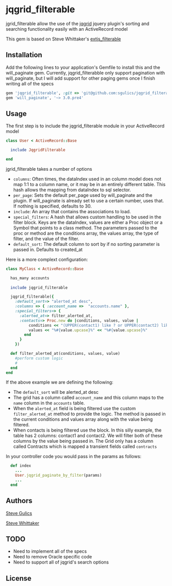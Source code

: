 jqgrid_filterable
=================

jgrid_filterable allow the use of the [jqgrid](http://www.trirand.com/blog/) jquery plugin's
sorting and searching functionality easily with an ActiveRecord model

This gem is based on Steve Whittaker's [extjs_filterable](https://github.com/swhitt/extjs_filterable)


Installation
------------
Add the following lines to your application's Gemfile to install this
and the will_paginate gem. Currently, jqgrid_filterabble only support pagination
with will_paginate, but I will add support for other paging gems once I
finish writing all of the specs

```ruby
gem 'jqgrid_filterable', :git => 'git@github.com:sgulics/jqgrid_filterable.git'
gem 'will_paginate', '~> 3.0.pre4'
```

Usage
-----
The first step is to include the jqgrid_filterable module in your
ActiveRecord model

```ruby
class User < ActiveRecord::Base

  include JqgridFilterable

end
```

jgrid_filterable takes a number of options

* `columns`:  Often times, the dataIndex used in an column model does not map 1:1 to a column name, or it may be in an entirely different table. This hash allows the mapping from dataIndex to sql selector.
* `per_page`:  Sets the default per_page used by will_paginate and the plugin. If will_paginate is already set to use a certain number, uses that. If nothing is specified, defaults to 30.
* `include`:  An array that contains the associations to load.
* `special_filters`:  A hash that allows custom handling to be used in the filter block. Keys are the dataIndex, values are either a Proc object or a Symbol that points to a class method. The parameters passed to the proc or method are the conditions array, the values array, the type of filter, and the value of the filter.
* `default_sort`: The default column to sort by if no sorting parameter is passed in. Defaults to created_at

Here is a more complext configuration:

```ruby
class MyClass < ActiveRecord::Base

  has_many accounts
  
  include jqgrid_filterable

  jqgrid_filterable({
    :default_sort=> "alerted_at desc",
    :columns => { :account_name =>  "accounts.name" },
    :special_filters=> {
      :alerted_at=> filter_alerted_at,
      :contacts=> Proc.new do |conditions, values, value |
          conditions << "(UPPER(contact1) like ? or UPPER(contact2) like ?)"
          values << "%#{value.upcase}%" << "%#{value.upcase}%"
        end
      }
    })

  def filter_alerted_at(conditions, values, value)
    #perform custom logic
    #
  end
end  
```
If the above example we are defining the following:

* The `default_sort` will be alerted_at desc
* The grid has a column called `account_name` and this column maps
  to the `name` column in the `accounts` table.  
* When the `alerted_at` field is being filtered use the custom
  `filter_alerted_at` method to provide the logic. The method is passed in
  the current conditions and values array along with the value being
  filtered.
* When contacts is being filtered use the block. In this silly example,
  the table has 2 columns: contact1 and contact2. We will filter both of
  these columns by the value being passed in. The Grid only has a column
  called Contracts which is mapped a transient fields called `contracts`

In your controller code you would pass in the params as follows:

```ruby
  def index
    ...
    User.jqgrid_paginate_by_filter(params)
    ...
  end
```







Authors
-------
[Steve Gulics](https://github.com/sgulics)

[Steve Whittaker](https://github.com/swhitt)


TODO
----
* Need to implement all of the specs
* Need to remove Oracle specific code
* Need to support all of jqgrid's search options


License
-------



